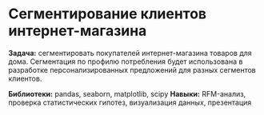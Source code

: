# Сегментирование клиентов интернет-магазина
**Задача:** сегментировать покупателей интернет-магазина товаров для дома. Сегментация по профилю потребления будет использована в разработке персонализированных предложений для разных сегментов клиентов.

**Библиотеки:** pandas, seaborn, matplotlib, scipy
**Навыки:** RFM-анализ, проверка статистических гипотез, визуализация данных, презентация

